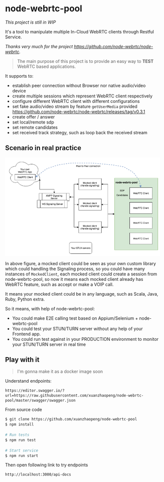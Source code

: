 # node-webrtc-pool

*This project is still in WIP*

It's a tool to manipulate multiple In-Cloud WebRTC clients through Restful Service.

*Thanks very much for the project https://github.com/node-webrtc/node-webrtc.*

> The main purpose of this project is to provide an easy way to **TEST** WebRTC based applications.

It supports to:
* establish peer connection without Browser nor native audio/video device
* create multiple sessions which represent WebRTC client respectively
* configure different WebRTC client with different configurations
* set fake audio/video stream by feature `getUserMedia` provided https://github.com/node-webrtc/node-webrtc/releases/tag/v0.3.1
* create offer / answer
* set local/remote sdp
* set remote candidates
* set received track strategy, such as loop back the received stream

## Scenario in real practice
![alt text](./docs/scenario.png "Scenario")


In above figure, a mocked client could be seen as your own custom library which could handling the Signaling process, so you could have many instances of `MockedClient`, each mocked client could create a session from node-webrtc-pool, so now it means each mocked client already has WebRTC feature, such as accept or make a VOIP call.

It means your mocked client could be in any language, such as Scala, Java, Ruby, Python extra.

So it means, with help of node-webrtc-pool:
* You could make E2E calling test based on Appium/Selenium + node-webrtc-pool
* You could test your STUN/TURN server without any help of your Frontend app.
* You could run test against in your PRODUCTION environment to monitor your STUN/TURN server in real time 

## Play with it
> I'm gonna make it as a docker image soon

Understand endpoints:
```
https://editor.swagger.io/?url=https://raw.githubusercontent.com/xuanzhaopeng/node-webrtc-pool/master/swagger/swagger.json
```

From source code
```bash
$ git clone https://github.com/xuanzhaopeng/node-webrtc-pool
$ npm install

# Run tests
$ npm run test

# Start service
$ npm run start
```

Then open following link to try endpoints
```
http://localhost:3000/api-docs
```

